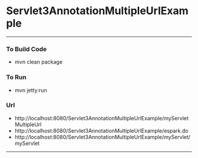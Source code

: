 # Servlet3AnnotationMultipleUrlExample

---

### To Build Code 
* mvn clean package 

### To Run 
* mvn jetty:run

### Url 
* http://localhost:8080/Servlet3AnnotationMultipleUrlExample/myServletMultipleUrl
* http://localhost:8080/Servlet3AnnotationMultipleUrlExample/espark.do
* http://localhost:8080/Servlet3AnnotationMultipleUrlExample/myServlet/myServlet

---
